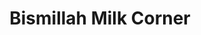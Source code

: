 ---
title: "Bismillah Milk Corner"
url: /karachi/bismillah-milk-corner-2nd-commercial-ln/
shop: Milch
---